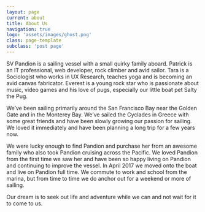 ```yaml
---
layout: page
current: about
title: About Us
navigation: true
logo: 'assets/images/ghost.png'
class: page-template
subclass: 'post page'
---
```

SV Pandion is a sailing vessel with a small quirky family aboard. Patrick is an IT professional, web developer, rock climber and avid sailor. Tara is a Sociologist who works in UX Research, teaches yoga and is becoming an avid canvas fabricator. Everest is a young rock star who is passionate about music, video games and his love of pugs, especially our little boat pet Salty the Pug.  

We’ve been sailing primarily around the San Francisco Bay near the Golden Gate and in the Monterey Bay. We’ve sailed the Cyclades in Greece with some great friends and have been slowly growing our passion for sailing. We loved it immediately and have been planning a long trip for a few years now. 

We were lucky enough to find Pandion and purchase her from an awesome family who also took Pandion cruising across the Pacific. We loved Pandion from the first time we saw her and have been so happy living on Pandion and continuing to improve the vessel. In April 2017 we moved onto the boat and live on Pandion full time. We commute to work and school from the marina, but from time to time we do anchor out for a weekend or more of sailing. 

Our dream is to seek out life and adventure while we can and not wait for it to come to us. 